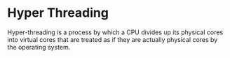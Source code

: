 # Hyper Threading


Hyper-threading is a process by which a CPU divides up its physical cores into virtual cores that are treated as if they are actually physical cores by the operating system.
